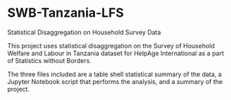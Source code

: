 # SWB-Tanzania-LFS
Statistical Disaggregation on Household Survey Data

This project uses statistical disaggregation on the Survey of Household Welfare and Labour in Tanzania dataset for HelpAge International as a part of Statistics without Borders.

The three files included are a table shell statistical summary of the data, a Jupyter Notebook script that performs the analysis, and a summary of the project.

